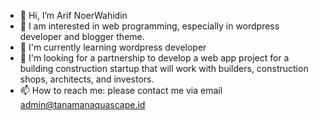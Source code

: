 - 👋 Hi, I’m Arif NoerWahidin
- 👀 I am interested in web programming, especially in wordpress developer and blogger theme.
- 🌱 I'm currently learning wordpress developer
- 💞️ I'm looking for a partnership to develop a web app project for a building construction startup that will work with builders, construction shops, architects, and investors.
- 📫 How to reach me: please contact me via email admin@tanamanaquascape.id
<!---
PanduanCode/PanduanCode is a ✨ special ✨ repository because its `README.md` (this file) appears on your GitHub profile.
You can click the Preview link to take a look at your changes.
--->
